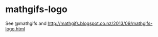 mathgifs-logo
=============

See @mathgifs and http://mathgifs.blogspot.co.nz/2013/09/mathgifs-logo.html
